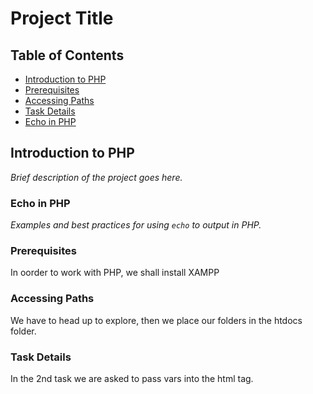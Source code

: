 # Project Title

## Table of Contents
- [Introduction to PHP](#introduction-to-PHP)
- [Prerequisites](#prerequisites)
- [Accessing Paths](#accessing-paths)
- [Task Details](#task-details)
- [Echo in PHP](#echo-in-php)


## Introduction to PHP
_Brief description of the project goes here._

### Echo in PHP
_Examples and best practices for using `echo` to output in PHP._

### Prerequisites
In oorder to work with PHP, we shall install XAMPP


### Accessing Paths
We have to head up to explore, then we place our folders in the htdocs folder.


### Task Details
In the 2nd task we are asked to pass vars into the html tag.






